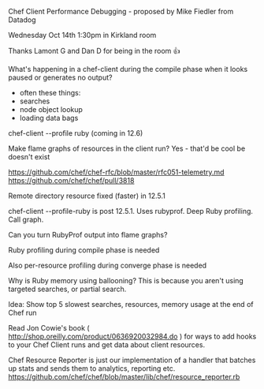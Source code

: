 Chef Client Performance Debugging - proposed by Mike Fiedler from Datadog

Wednesday Oct 14th 1:30pm in Kirkland room

Thanks Lamont G and Dan D for being in the room :thumbsup:

What's happening in a chef-client during the compile phase when it looks paused or generates no output?
- often these things:
- searches
- node object lookup
- loading data bags

chef-client --profile ruby
(coming in 12.6)

Make flame graphs of resources in the client run?  Yes - that'd be cool be doesn't exist


https://github.com/chef/chef-rfc/blob/master/rfc051-telemetry.md
https://github.com/chef/chef/pull/3818

Remote directory resource fixed (faster) in 12.5.1

chef-client --profile-ruby is post 12.5.1. Uses rubyprof. Deep Ruby profiling. Call graph.

Can you turn RubyProf output into flame graphs?

Ruby profiling during compile phase is needed

Also per-resource profiling during converge phase is needed

Why is Ruby memory using ballooning? This is because you aren't using targeted searches, or partial search.

Idea: Show top 5 slowest searches, resources, memory usage at the end of Chef run

Read Jon Cowie's book ( http://shop.oreilly.com/product/0636920032984.do ) for ways to add hooks to your Chef Client runs and get data about client resources.

Chef Resource Reporter is just our implementation of a handler that batches up stats and sends them to analytics, reporting etc. https://github.com/chef/chef/blob/master/lib/chef/resource_reporter.rb
